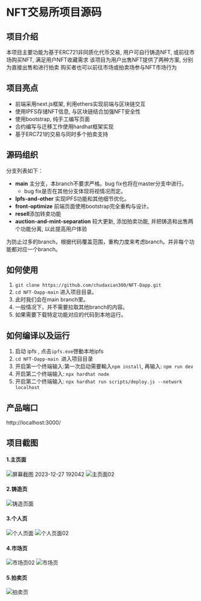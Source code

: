 # NFT交易所项目源码

## 项目介绍
本项目主要功能为基于ERC721非同质化代币交易,
用户可自行铸造NFT, 或前往市场购买NFT, 满足用户NFT收藏需求
该项目为用户出售NFT提供了两种方案, 分别为直接出售和进行拍卖
购买者也可以前往市场或拍卖场参与NFT市场行为

## 项目亮点
* 前端采用next.js框架, 利用ethers实现前端与区块链交互
* 使用IPFS存储NFT信息, 与区块链结合加强NFT安全性
* 使用bootstrap, 纯手工编写页面
* 合约编写与迁移工作使用hardhat框架实现
* 基于ERC721的交易与同时多个拍卖支持


## 源码组织
分支列表如下：

* **main** 主分支，本branch不要求严格。bug fix也将在master分支中进行。
  * bug fix是否在其他分支体现将视情况而定。
* **Ipfs-and-other** 实现IPFS功能和其他细节优化。
* **front-optimize** 前端页面使用bootstrap完全重构与设计。
* **resell**添加转卖功能
* **auction-and-mint-separation** 较大更新, 添加拍卖功能, 并把铸造和出售两个功能分离, 以此提高用户体验

为防止过多的branch，根据代码覆盖范围，重构力度来考虑branch。并非每个功能都对应一个branch。

## 如何使用
1. `git clone https://github.com/chudaxian300/NFT-Dapp.git`
1. `cd NFT-Dapp-main` 进入项目目录。
1. 此时我们会在main branch里。
1. 一般情况下，并不需要拉取其他branch的内容。
1. 如果需要下载特定功能对应的代码到本地运行。

## 如何编译以及运行
1. 启动 ipfs , 点击`ipfs.exe`啓動本地ipfs
1. `cd NFT-Dapp-main `进入项目目录
1. 开启第一个终端输入:第一次启动需要輸入`npm install`, 再输入: `npm run dev`
1. 开启第二个终端输入: `npx hardhat node`
1. 开启第二个终端输入: `npx hardhat run scripts/deploy.js --network localhost`

## 产品端口

http://localhost:3000/

## 项目截图
#### 1.主页面
![屏幕截图 2023-12-27 192042](https://github.com/chudaxian300/NFT-Dapp/assets/81302819/ddccb6c7-0144-4872-b55e-71b866a6716d)
![主页面02](https://github.com/chudaxian300/NFT-Dapp/assets/81302819/40b02a8f-54fd-415f-9805-a42f49d41ca5)
#### 2.铸造页
![铸造页面](https://github.com/chudaxian300/NFT-Dapp/assets/81302819/b139b4f6-e6ec-42f7-a84d-14f07bf5b0ac)
#### 3.个人页
![个人页面](https://github.com/chudaxian300/NFT-Dapp/assets/81302819/e26fc227-b4c5-4bba-ac56-cd44a744cc0a)
![个人页面02](https://github.com/chudaxian300/NFT-Dapp/assets/81302819/531a3dae-703a-4231-8aed-8896eae80749)
#### 4.市场页
![市场页02](https://github.com/chudaxian300/NFT-Dapp/assets/81302819/4b7d5dd6-9108-402b-a252-c1dffbca1083)
![市场页](https://github.com/chudaxian300/NFT-Dapp/assets/81302819/5985e0ea-2795-47f7-a59e-0a7528453ffe)
#### 5.拍卖页
![拍卖页](https://github.com/chudaxian300/NFT-Dapp/assets/81302819/652c0bad-2ead-47dc-9d91-2825b4a082ed)

